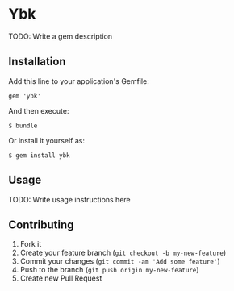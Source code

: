 # Ybk

TODO: Write a gem description

## Installation

Add this line to your application's Gemfile:

    gem 'ybk'

And then execute:

    $ bundle

Or install it yourself as:

    $ gem install ybk

## Usage

TODO: Write usage instructions here

## Contributing

1. Fork it
2. Create your feature branch (`git checkout -b my-new-feature`)
3. Commit your changes (`git commit -am 'Add some feature'`)
4. Push to the branch (`git push origin my-new-feature`)
5. Create new Pull Request
